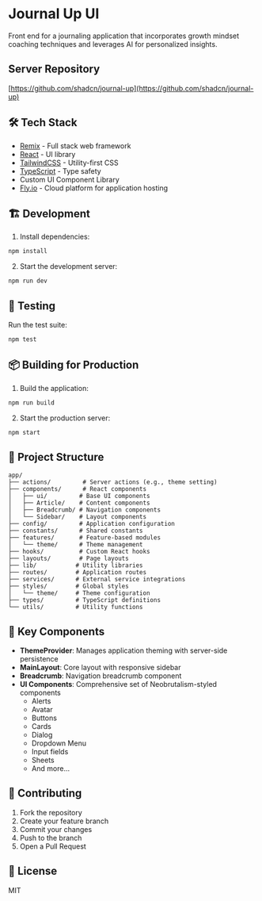 # Journal Up UI

Front end for a journaling application that incorporates growth mindset coaching techniques and leverages AI for personalized insights.

## Server Repository

[https://github.com/shadcn/journal-up](https://github.com/shadcn/journal-up)

## 🛠 Tech Stack

- [Remix](https://remix.run/docs) - Full stack web framework
- [React](https://reactjs.org/) - UI library
- [TailwindCSS](https://tailwindcss.com/) - Utility-first CSS
- [TypeScript](https://www.typescriptlang.org/) - Type safety
- Custom UI Component Library
- [Fly.io](https://fly.io/) - Cloud platform for application hosting

## 🏗 Development

1. Install dependencies:

```bash
npm install
```

2. Start the development server:

```bash
npm run dev
```

## 🧪 Testing

Run the test suite:

```bash
npm test
```

## 📦 Building for Production

1. Build the application:

```bash
npm run build
```

2. Start the production server:

```bash
npm start
```

## 📁 Project Structure

```
app/
├── actions/         # Server actions (e.g., theme setting)
├── components/      # React components
│   ├── ui/         # Base UI components
│   ├── Article/    # Content components
│   ├── Breadcrumb/ # Navigation components
│   └── Sidebar/    # Layout components
├── config/         # Application configuration
├── constants/      # Shared constants
├── features/       # Feature-based modules
│   └── theme/      # Theme management
├── hooks/          # Custom React hooks
├── layouts/        # Page layouts
├── lib/           # Utility libraries
├── routes/        # Application routes
├── services/      # External service integrations
├── styles/        # Global styles
│   └── theme/     # Theme configuration
├── types/         # TypeScript definitions
└── utils/         # Utility functions
```

## 🎯 Key Components

- **ThemeProvider**: Manages application theming with server-side persistence
- **MainLayout**: Core layout with responsive sidebar
- **Breadcrumb**: Navigation breadcrumb component
- **UI Components**: Comprehensive set of Neobrutalism-styled components
  - Alerts
  - Avatar
  - Buttons
  - Cards
  - Dialog
  - Dropdown Menu
  - Input fields
  - Sheets
  - And more...

## 🤝 Contributing

1. Fork the repository
2. Create your feature branch
3. Commit your changes
4. Push to the branch
5. Open a Pull Request

## 📝 License

MIT
